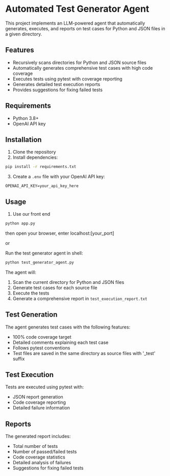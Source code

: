 # Automated Test Generator Agent

This project implements an LLM-powered agent that automatically generates, executes, and reports on test cases for Python and JSON files in a given directory.

## Features

- Recursively scans directories for Python and JSON source files
- Automatically generates comprehensive test cases with high code coverage
- Executes tests using pytest with coverage reporting
- Generates detailed test execution reports
- Provides suggestions for fixing failed tests

## Requirements

- Python 3.8+
- OpenAI API key

## Installation

1. Clone the repository
2. Install dependencies:
```bash
pip install -r requirements.txt
```
3. Create a `.env` file with your OpenAI API key:
```
OPENAI_API_KEY=your_api_key_here
```

## Usage
1. Use our front end
```bash
python app.py
```
then open your browser, enter localhost:[your_port]

or

Run the test generator agent in shell:
```bash
python test_generator_agent.py
```

The agent will:
1. Scan the current directory for Python and JSON files
2. Generate test cases for each source file
3. Execute the tests
4. Generate a comprehensive report in `test_execution_report.txt`

## Test Generation

The agent generates test cases with the following features:
- 100% code coverage target
- Detailed comments explaining each test case
- Follows pytest conventions
- Test files are saved in the same directory as source files with '_test' suffix

## Test Execution

Tests are executed using pytest with:
- JSON report generation
- Code coverage reporting
- Detailed failure information

## Reports

The generated report includes:
- Total number of tests
- Number of passed/failed tests
- Code coverage statistics
- Detailed analysis of failures
- Suggestions for fixing failed tests 
